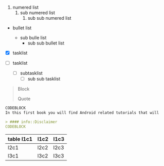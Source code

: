 1. numered list
   1. sub numered list
      1. sub sub numered list

* bullet list

  * sub bulle list
    * sub sub bullet list

* [x] tasklist

* [ ] tasklist

  * [ ] subtasklist
    * [ ] sub sub tasklist

> Block
>
> Quote

```markdown
CODEBLOCK
In this first book you will find Android related tutorials that will

> #### info::Disclaimer
CODEBLOCK
```

| table l1c1 | l1c2 | l1c3 |
| :--- | :--- | :--- |
| l2c1 | l2c2 | l2c3 |
| l3c1 | l3c2 | l3c3 |




